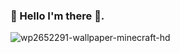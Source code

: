 ### 🎉 Hello I'm there 🚀.
![wp2652291-wallpaper-minecraft-hd](https://github.com/qqwqqw689/qqwqqw689/assets/114795525/0b0f3b08-7ba8-48ba-8cd0-142359bcfce0)
